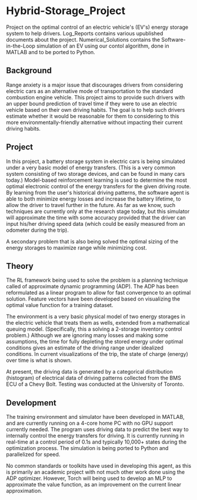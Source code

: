 # Hybrid-Storage_Project
Project on the optimal control of an electric vehicle's (EV's) energy storage system to help drivers. Log_Reports contains various upublished documents about the project. Numerical_Solutions contains the Software-in-the-Loop simulation of an EV using our contol algorithm, done in MATLAB and to be ported to Python.

## Background
Range anxiety is a major issue that discourages drivers from considering electric cars as an alternative mode of transportation to the standard combustion engine vehicle. This project aims to provide such drivers with an upper bound prediction of travel time if they were to use an electric vehicle based on their own driving habits. The goal is to help such drivers estimate whether it would be reasonable for them to considering to this more environmentally-friendly alternative without impacting their current driving habits.

## Project
In this project, a battery storage system in electric cars is being simulated under a very basic model of energy transfers. (This is a very common system consisting of two storage devices, and can be found in many cars today.) Model-based reinforcement learning is used to determine the most optimal electronic control of the energy transfers for the given driving route. By learning from the user's historical driving patterns, the software agent is able to both minimize energy losses and increase the battery lifetime, to allow the driver to travel further in the future. As far as we know, such techniques are currently only at the research stage today, but this simulator will approximate the time with some accuracy provided that the driver can input his/her driving speed data (which could be easily measured from an odometer during the trip).

A secondary problem that is also being solved the optimal sizing of the energy storages to maximize range while minimizing cost.

## Theory
The RL framework being used to solve the problem is a planning technique called of approximate dynamic programming (ADP). The ADP has been reformulated as a linear program to allow for fast convergence to an optimal solution. Feature vectors have been developed based on visualizing the optimal value function for a training dataset.

The environment is a very basic physical model of two energy storages in the electric vehicle that treats them as wells, extended from a mathematical queuing model. (Specifically, this a solving a 2-storage inventory control problem.) Although we are ignoring many losses and making some assumptions, the time for fully depleting the stored energy under optimal conditions gives an estimate of the driving range under idealized conditions. In current visualizations of the trip, the state of charge (energy) over time is what is shown.

At present, the driving data is generated by a categorical distribution (histogram) of electrical data of driving patterns collected from the BMS ECU of a Chevy Bolt. Testing was conducted at the University of Toronto.

## Development
The training environment and simulator have been developed in MATLAB, and are currently running on a 4-core home PC with no GPU support currently needed. The program uses driving data to predict the best way to internally control the energy transfers for driving. It is currently running in real-time at a control period of 0.1s and typically 10,000+ states during the optimization process. The simulation is being ported to Python and parallelized for speed.

No common standards or toolkits have used in developing this agent, as this is primarily an academic project with not much other work done using the ADP optimizer. However, Torch will being used to develop an MLP to approximate the value function, as an improvement on the current linear approximation.
